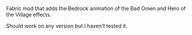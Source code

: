 Fabric mod that adds the Bedrock animation of the Bad Omen and Hero of the Village effects.

Should work on any version but I haven't tested it.
